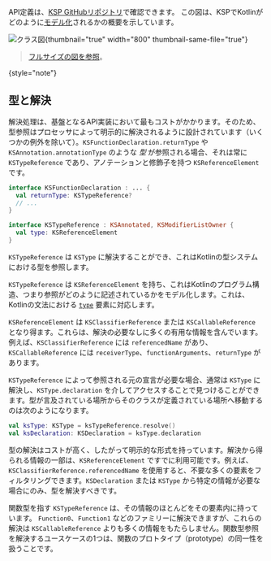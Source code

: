 [//]: # (title: KSPにおけるKotlinコードのモデル化)

API定義は、[KSP GitHubリポジトリ](https://github.com/google/ksp/tree/main/api/src/main/kotlin/com/google/devtools/ksp)で確認できます。
この図は、KSPでKotlinがどのように[モデル化](https://github.com/google/ksp/tree/main/api/src/main/kotlin/com/google/devtools/ksp/symbol/)されるかの概要を示しています。

![クラス図](ksp-class-diagram.svg){thumbnail="true" width="800" thumbnail-same-file="true"}

> [フルサイズの図を参照](https://kotlinlang.org/docs/images/ksp-class-diagram.svg)。
>
{style="note"}

## 型と解決

解決処理は、基盤となるAPI実装において最もコストがかかります。そのため、型参照はプロセッサによって明示的に解決されるように設計されています（いくつかの例外を除いて）。`KSFunctionDeclaration.returnType` や `KSAnnotation.annotationType` のような _型_ が参照される場合、それは常に `KSTypeReference` であり、アノテーションと修飾子を持つ `KSReferenceElement` です。

```kotlin
interface KSFunctionDeclaration : ... {
  val returnType: KSTypeReference?
  // ...
}

interface KSTypeReference : KSAnnotated, KSModifierListOwner {
  val type: KSReferenceElement
}
```

`KSTypeReference` は `KSType` に解決することができ、これはKotlinの型システムにおける型を参照します。

`KSTypeReference` は `KSReferenceElement` を持ち、これはKotlinのプログラム構造、つまり参照がどのように記述されているかをモデル化します。これは、Kotlinの文法における [`type`](https://kotlinlang.org/docs/reference/grammar.html#type) 要素に対応します。

`KSReferenceElement` は `KSClassifierReference` または `KSCallableReference` となり得ます。これらは、解決の必要なしに多くの有用な情報を含んでいます。例えば、`KSClassifierReference` には `referencedName` があり、`KSCallableReference` には `receiverType`、`functionArguments`、`returnType` があります。

`KSTypeReference` によって参照される元の宣言が必要な場合、通常は `KSType` に解決し、`KSType.declaration` を介してアクセスすることで見つけることができます。型が言及されている場所からそのクラスが定義されている場所へ移動するのは次のようになります。

```kotlin
val ksType: KSType = ksTypeReference.resolve()
val ksDeclaration: KSDeclaration = ksType.declaration
```

型の解決はコストが高く、したがって明示的な形式を持っています。解決から得られる情報の一部は、`KSReferenceElement` ですでに利用可能です。例えば、`KSClassifierReference.referencedName` を使用すると、不要な多くの要素をフィルタリングできます。`KSDeclaration` または `KSType` から特定の情報が必要な場合にのみ、型を解決すべきです。

関数型を指す `KSTypeReference` は、その情報のほとんどをその要素内に持っています。
`Function0`、`Function1` などのファミリーに解決できますが、これらの解決は `KSCallableReference` よりも多くの情報をもたらしません。関数型参照を解決するユースケースの1つは、関数のプロトタイプ（prototype）の同一性を扱うことです。